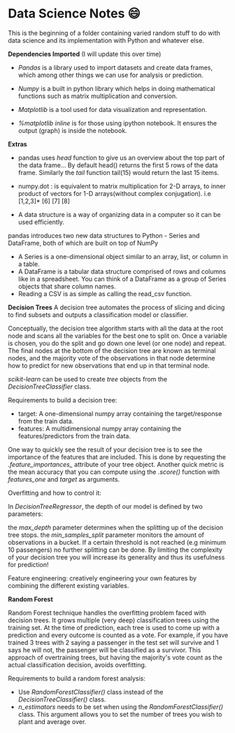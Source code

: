# Data Science Notes :smile:
This is the beginning of a folder containing varied random stuff to do with data science and its implementation with Python and whatever else.

**Dependencies Imported** (I will update this over time)

* *Pandas* is a library used to import datasets and create data frames, which among other things we can use for analysis or prediction. 

* *Numpy* is a built in python library which helps in doing mathematical functions such as matrix multiplication and conversion.

* *Matplotlib* is a tool used for data visualization and representation.

* *%matplotlib inline* is for those using ipython notebook. It ensures the output (graph) is inside the notebook.


**Extras**

* pandas uses *head* function to give us an overview about the top part of the data frame... By default head() returns the first 5 rows of the data frame.
Similarly the *tail* function tail(15) would return the last 15 items.
* numpy.dot : is equivalent to matrix multiplication for 2-D arrays, to inner product of vectors for 1-D arrays(without complex conjugation). i.e
[1,2,3]*  [6]
		  [7]
		  [8]

* A data structure is a way of organizing data in a computer so it can be used efficiently.

pandas introduces two new data structures to Python - Series and DataFrame, both of which are built on top of NumPy

* A Series is a one-dimensional object similar to an array, list, or column in a table. 
* A DataFrame is a tabular data structure comprised of rows and columns like in a spreadsheet. You can think of a DataFrame as a group of Series objects that share column names.
* Reading a CSV is as simple as calling the read_csv function.

**Decision Trees**
A decision tree automates the process of slicing and dicing to find subsets and outputs a classification model or classifier.

Conceptually, the decision tree algorithm starts with all the data at the root node and scans all the variables for the best one to split on. Once a variable is chosen, you do the split and go down one level (or one node) and repeat. The final nodes at the bottom of the decision tree are known as terminal nodes, and the majority vote of the observations in that node determine how to predict for new observations that end up in that terminal node.

*scikit-learn* can be used to create *tree* objects from the *DecisionTreeClassifier* class.

Requirements to build a decision tree:

* target: A one-dimensional numpy array containing the target/response from the train data. 
* features: A multidimensional numpy array containing the features/predictors from the train data.

One way to quickly see the result of your decision tree is to see the importance of the features that are included. This is done by requesting the *.feature_importances_* attribute of your tree object. Another quick metric is the mean accuracy that you can compute using the *.score()* function with *features_one* and *target* as arguments.

Overfitting and how to control it:

In *DecisionTreeRegressor*, the depth of our model is defined by two parameters:

the *max_depth* parameter determines when the splitting up of the decision tree stops.
the *min_samples_split* parameter monitors the amount of observations in a bucket. If a certain threshold is not reached (e.g minimum 10 passengers) no further splitting can be done.
By limiting the complexity of your decision tree you will increase its generality and thus its usefulness for prediction!

Feature engineering: creatively engineering your own features by combining the different existing variables.

**Random Forest**

Random Forest technique handles the overfitting problem faced with decision trees. It grows multiple (very deep) classification trees using the training set. At the time of prediction, each tree is used to come up with a prediction and every outcome is counted as a vote. For example, if you have trained 3 trees with 2 saying a passenger in the test set will survive and 1 says he will not, the passenger will be classified as a survivor. This approach of overtraining trees, but having the majority's vote count as the actual classification decision, avoids overfitting.

Requirements to build a random forest analysis:

* Use *RandomForestClassifier()* class instead of the *DecisionTreeClassifier()* class.
* *n_estimators* needs to be set when using the *RandomForestClassifier()* class. This argument allows you to set the number of trees you wish to plant and average over.
